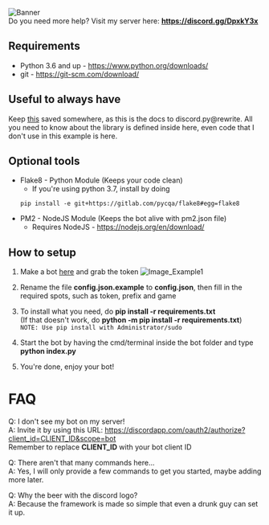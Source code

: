 ![Banner](https://i.alexflipnote.dev/MiFAeTE.png)<br>
Do you need more help? Visit my server here: **https://discord.gg/DpxkY3x**

## Requirements
- Python 3.6 and up - https://www.python.org/downloads/
- git - https://git-scm.com/download/

## Useful to always have
Keep [this](https://discordpy.readthedocs.io/en/latest/) saved somewhere, as this is the docs to discord.py@rewrite.
All you need to know about the library is defined inside here, even code that I don't use in this example is here.

## Optional tools
- Flake8 - Python Module (Keeps your code clean)
  - If you're using python 3.7, install by doing
  ```
  pip install -e git+https://gitlab.com/pycqa/flake8#egg=flake8
  ```
- PM2 - NodeJS Module (Keeps the bot alive with pm2.json file)
  - Requires NodeJS - https://nodejs.org/en/download/

## How to setup
1. Make a bot [here](https://discordapp.com/developers/applications/me) and grab the token
![Image_Example1](https://i.alexflipnote.dev/f9668b.png)

2. Rename the file **config.json.example** to **config.json**, then fill in the required spots, such as token, prefix and game

3. To install what you need, do **pip install -r requirements.txt**<br>
(If that doesn't work, do **python -m pip install -r requirements.txt**)<br>
`NOTE: Use pip install with Administrator/sudo`

4. Start the bot by having the cmd/terminal inside the bot folder and type **python index.py**

5. You're done, enjoy your bot!

# FAQ
Q: I don't see my bot on my server!<br>
A: Invite it by using this URL: https://discordapp.com/oauth2/authorize?client_id=CLIENT_ID&scope=bot<br>
Remember to replace **CLIENT_ID** with your bot client ID

Q: There aren't that many commands here...<br>
A: Yes, I will only provide a few commands to get you started, maybe adding more later.

Q: Why the beer with the discord logo?<br>
A: Because the framework is made so simple that even a drunk guy can set it up.
